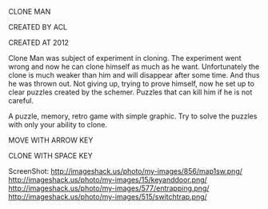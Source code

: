 CLONE MAN

CREATED BY ACL

CREATED AT 2012

Clone Man was subject of experiment in cloning. The experiment went wrong and now he can clone himself as much as he want. 
Unfortunately the clone is much weaker than him and will disappear after some time. And thus he was thrown out. 
Not giving up, trying to prove himself, now he set up to clear puzzles created by the schemer. Puzzles that can kill him if he is not careful.

A puzzle, memory, retro game with simple graphic. Try to solve the puzzles with only your ability to clone.


MOVE WITH ARROW KEY

CLONE WITH SPACE KEY

ScreenShot:
http://imageshack.us/photo/my-images/856/map1sw.png/
http://imageshack.us/photo/my-images/15/keyanddoor.png/
http://imageshack.us/photo/my-images/577/entrapping.png/
http://imageshack.us/photo/my-images/515/switchtrap.png/
